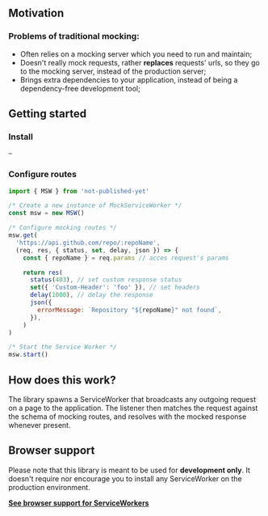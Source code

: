 ## Motivation

### Problems of traditional mocking:

- Often relies on a mocking server which you need to run and maintain;
- Doesn't really mock requests, rather **replaces** requests' urls, so they go to the mocking server, instead of the production server;
- Brings extra dependencies to your application, instead of being a dependency-free development tool;

## Getting started

### Install

```bash
–
```

### Configure routes

```js
import { MSW } from 'not-published-yet'

/* Create a new instance of MockServiceWorker */
const msw = new MSW()

/* Configure mocking routes */
msw.get(
  'https://api.github.com/repo/:repoName',
  (req, res, { status, set, delay, json }) => {
    const { repoName } = req.params // acces request's params

    return res(
      status(403), // set custom response status
      set({ 'Custom-Header': 'foo' }), // set headers
      delay(1000), // delay the response
      json({
        errorMessage: `Repository "${repoName}" not found`,
      }),
    )
)

/* Start the Service Worker */
msw.start()
```

## How does this work?

The library spawns a ServiceWorker that broadcasts any outgoing request on a page to the application. The listener then matches the request against the schema of mocking routes, and resolves with the mocked response whenever present.

## Browser support

Please note that this library is meant to be used for **development only**. It doesn't require nor encourage you to install any ServiceWorker on the production environment.

[**See browser support for ServiceWorkers**](https://caniuse.com/#feat=serviceworkers)
